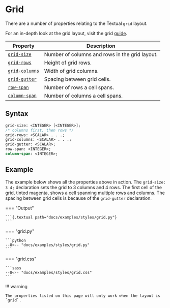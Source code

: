 # Grid

There are a number of properties relating to the Textual `grid` layout.

For an in-depth look at the grid layout, visit the grid [guide](../guide/layout.md#grid).

| Property       | Description                                    |
|----------------|------------------------------------------------|
| [`grid-size`](./grid_size.md)    | Number of columns and rows in the grid layout. |
| [`grid-rows`](./grid_rows.md)    | Height of grid rows.                           |
| [`grid-columns`](./grid_columns.md) | Width of grid columns.                         |
| [`grid-gutter`](./grid_gutter.md)  | Spacing between grid cells.                    |
| [`row-span`](./row_span.md)     | Number of rows a cell spans.                   |
| [`column-span`](./column_span.md)  | Number of columns a cell spans.                |

## Syntax

```sass
grid-size: <INTEGER> [<INTEGER>];
/* columns first, then rows */
grid-rows: <SCALAR> . . .;
grid-columns: <SCALAR> . . .;
grid-gutter: <SCALAR>;
row-span: <INTEGER>;
column-span: <INTEGER>;
```

## Example

The example below shows all the properties above in action.
The `grid-size: 3 4;` declaration sets the grid to 3 columns and 4 rows.
The first cell of the grid, tinted magenta, shows a cell spanning multiple rows and columns.
The spacing between grid cells is because of the `grid-gutter` declaration.

=== "Output"

    ```{.textual path="docs/examples/styles/grid.py"}
    ```

=== "grid.py"

    ```python
    --8<-- "docs/examples/styles/grid.py"
    ```

=== "grid.css"

    ```sass
    --8<-- "docs/examples/styles/grid.css"
    ```

!!! warning

    The properties listed on this page will only work when the layout is `grid`.

